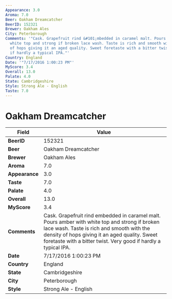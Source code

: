 ```yaml
---
Appearance: 3.0
Aroma: 7.0
Beer: Oakham Dreamcatcher
BeerID: 152321
Brewer: Oakham Ales
City: Peterborough
Comments: '"Cask. Grapefruit rind &#101;mbedded in caramel malt. Pours amber with
  white top and strong if broken lace wash. Taste is rich and smooth with the density
  of hops giving it an aged quality. Sweet foretaste with a bitter twist. Very good
  if hardly a typical IPA."'
Country: England
Date: '"7/17/2016 1:00:23 PM"'
MyScore: 3.4
Overall: 13.0
Palate: 4.0
State: Cambridgeshire
Style: Strong Ale - English
Taste: 7.0
---
```


# Oakham Dreamcatcher

| Field         | Value |
|---------------|-------|
| **BeerID** | 152321 |
| **Beer** | Oakham Dreamcatcher |
| **Brewer** | Oakham Ales |
| **Aroma** | 7.0 |
| **Appearance** | 3.0 |
| **Taste** | 7.0 |
| **Palate** | 4.0 |
| **Overall** | 13.0 |
| **MyScore** | 3.4 |
| **Comments** | Cask. Grapefruit rind &#101;mbedded in caramel malt. Pours amber with white top and strong if broken lace wash. Taste is rich and smooth with the density of hops giving it an aged quality. Sweet foretaste with a bitter twist. Very good if hardly a typical IPA. |
| **Date** | 7/17/2016 1:00:23 PM |
| **Country** | England |
| **State** | Cambridgeshire |
| **City** | Peterborough |
| **Style** | Strong Ale - English |
